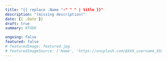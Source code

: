 ```yaml
---
title: "{{ replace .Name "-" " " | title }}"
description: "(missing description)"
date: {{ .Date }}
draft: true
summary: #TODO

ongoing: false
featured: false
# featuredImage: featured.jpg
# featuredImageSource: ['Name', 'https://unsplash.com/@XXX_username_XXX?utm_source=unsplash&utm_medium=referral&utm_content=creditCopyText']
---
```

